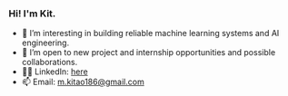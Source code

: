 ### Hi! I'm Kit.
- 🔭 I’m interesting in building reliable machine learning systems and AI engineering.
- 👯 I’m open to new project and internship opportunities and possible collaborations.
- 🤵🏻 LinkedIn: [here](https://www.linkedin.com/in/mankit-ao/)
- 📫 Email: m.kitao186@gmail.com
<!--
**AMKCode/AMKCode** is a ✨ _special_ ✨ repository because its `README.md` (this file) appears on your GitHub profile.

Here are some ideas to get you started:

- 🔭 I’m currently working on ...
- 🌱 I’m currently learning ...
- 👯 I’m looking to collaborate on ...
- 🤔 I’m looking for help with ...
- 💬 Ask me about ...
- 📫 How to reach me: ...
- 😄 Pronouns: ...
- ⚡ Fun fact: ...
-->
